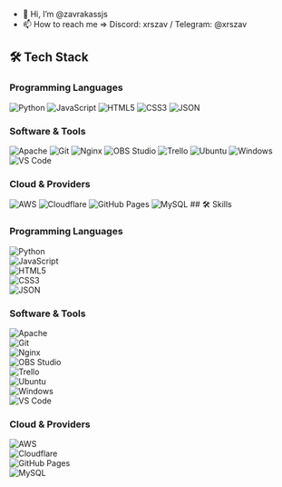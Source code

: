 - 👋 Hi, I’m @zavrakassjs
- 📫 How to reach me => Discord: xrszav / Telegram: @xrszav
## 🛠️ Tech Stack

### Programming Languages
<img src="https://img.shields.io/badge/Python-3776AB?style=for-the-badge&logo=python&logoColor=white&color=306998" alt="Python" />
<img src="https://img.shields.io/badge/JavaScript-F7DF1E?style=for-the-badge&logo=javascript&logoColor=black&color=F7DF1E" alt="JavaScript" />
<img src="https://img.shields.io/badge/HTML5-E34F26?style=for-the-badge&logo=html5&logoColor=white&color=E34F26" alt="HTML5" />
<img src="https://img.shields.io/badge/CSS3-1572B6?style=for-the-badge&logo=css3&logoColor=white&color=1572B6" alt="CSS3" />
<img src="https://img.shields.io/badge/JSON-000000?style=for-the-badge&logo=json&logoColor=white&color=000000" alt="JSON" />

### Software & Tools
<img src="https://img.shields.io/badge/Apache-D22128?style=for-the-badge&logo=apache&logoColor=white&color=D22128" alt="Apache" />
<img src="https://img.shields.io/badge/Git-F05032?style=for-the-badge&logo=git&logoColor=white&color=F05032" alt="Git" />
<img src="https://img.shields.io/badge/Nginx-009639?style=for-the-badge&logo=nginx&logoColor=white&color=009639" alt="Nginx" />
<img src="https://img.shields.io/badge/OBS-302E31?style=for-the-badge&logo=obs-studio&logoColor=white&color=302E31" alt="OBS Studio" />
<img src="https://img.shields.io/badge/Trello-0052CC?style=for-the-badge&logo=trello&logoColor=white&color=0052CC" alt="Trello" />
<img src="https://img.shields.io/badge/Ubuntu-E95420?style=for-the-badge&logo=ubuntu&logoColor=white&color=E95420" alt="Ubuntu" />
<img src="https://img.shields.io/badge/Windows-0078D6?style=for-the-badge&logo=windows&logoColor=white&color=0078D6" alt="Windows" />
<img src="https://img.shields.io/badge/VS_Code-007ACC?style=for-the-badge&logo=visual-studio-code&logoColor=white&color=007ACC" alt="VS Code" />

### Cloud & Providers
<img src="https://img.shields.io/badge/AWS-232F3E?style=for-the-badge&logo=amazon-aws&logoColor=white&color=232F3E" alt="AWS" />
<img src="https://img.shields.io/badge/Cloudflare-F38020?style=for-the-badge&logo=cloudflare&logoColor=white&color=F38020" alt="Cloudflare" />
<img src="https://img.shields.io/badge/GitHub_Pages-222222?style=for-the-badge&logo=github-pages&logoColor=white&color=222222" alt="GitHub Pages" />
<img src="https://img.shields.io/badge/MySQL-4479A1?style=for-the-badge&logo=mysql&logoColor=white&color=4479A1" alt="MySQL" />
## 🛠️ Skills  

### Programming Languages  
![Python](https://img.shields.io/badge/Python-3776AB?style=for-the-badge&logo=python&logoColor=white)  
![JavaScript](https://img.shields.io/badge/JavaScript-F7DF1E?style=for-the-badge&logo=javascript&logoColor=black)  
![HTML5](https://img.shields.io/badge/HTML5-E34F26?style=for-the-badge&logo=html5&logoColor=white)  
![CSS3](https://img.shields.io/badge/CSS3-1572B6?style=for-the-badge&logo=css3&logoColor=white)  
![JSON](https://img.shields.io/badge/JSON-000000?style=for-the-badge&logo=json&logoColor=white)  

### Software & Tools  
![Apache](https://img.shields.io/badge/Apache-D22128?style=for-the-badge&logo=apache&logoColor=white)  
![Git](https://img.shields.io/badge/Git-F05032?style=for-the-badge&logo=git&logoColor=white)  
![Nginx](https://img.shields.io/badge/Nginx-009639?style=for-the-badge&logo=nginx&logoColor=white)  
![OBS Studio](https://img.shields.io/badge/OBS%20Studio-302E31?style=for-the-badge&logo=obs-studio&logoColor=white)  
![Trello](https://img.shields.io/badge/Trello-0052CC?style=for-the-badge&logo=trello&logoColor=white)  
![Ubuntu](https://img.shields.io/badge/Ubuntu-E95420?style=for-the-badge&logo=ubuntu&logoColor=white)  
![Windows](https://img.shields.io/badge/Windows-0078D6?style=for-the-badge&logo=windows&logoColor=white)  
![VS Code](https://img.shields.io/badge/VS%20Code-007ACC?style=for-the-badge&logo=visual-studio-code&logoColor=white)  

### Cloud & Providers  
![AWS](https://img.shields.io/badge/AWS-232F3E?style=for-the-badge&logo=amazon-aws&logoColor=white)  
![Cloudflare](https://img.shields.io/badge/Cloudflare-F38020?style=for-the-badge&logo=cloudflare&logoColor=white)  
![GitHub Pages](https://img.shields.io/badge/GitHub%20Pages-222222?style=for-the-badge&logo=github-pages&logoColor=white)  
![MySQL](https://img.shields.io/badge/MySQL-4479A1?style=for-the-badge&logo=mysql&logoColor=white)    
